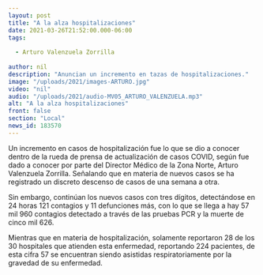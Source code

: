 ```yaml
---
layout: post
title: "A la alza hospitalizaciones"
date: 2021-03-26T21:52:00.000-06:00
tags:
  
  - Arturo Valenzuela Zorrilla
  
author: nil
description: "Anuncian un incremento en tazas de hospitalizaciones."
image: "/uploads/2021/images-ARTURO.jpg"
video: "nil"
audio: "/uploads/2021/audio-MV05_ARTURO_VALENZUELA.mp3"
alt: "A la alza hospitalizaciones"
front: false
section: "Local"
news_id: 183570
---
```


Un incremento en casos de hospitalización fue lo que se dio a conocer dentro de la rueda de prensa de actualización de casos COVID, según fue dado a conocer por parte del Director Médico de la Zona Norte, Arturo Valenzuela Zorrilla. Señalando que en materia de nuevos casos se ha registrado un discreto descenso de casos de una semana a otra.

Sin embargo, continúan los nuevos casos con tres dígitos, detectándose en 24 horas 121 contagios y 11 defunciones más, con lo que se llega a hay 57 mil 960 contagios detectado a través de las pruebas PCR y la muerte de cinco mil 626. 

Mientras que en materia de hospitalización, solamente reportaron 28 de los 30 hospitales que atienden esta enfermedad, reportando 224 pacientes, de esta cifra 57 se encuentran siendo asistidas respiratoriamente por la gravedad de su enfermedad.
